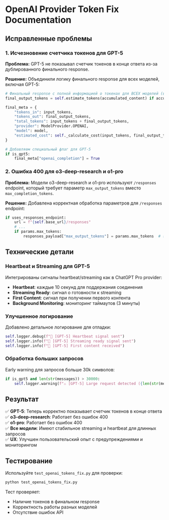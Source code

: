 # OpenAI Provider Token Fix Documentation

## Исправленные проблемы

### 1. Исчезновение счетчика токенов для GPT-5

**Проблема:** GPT-5 не показывал счетчик токенов в конце ответа из-за дублированного финального response.

**Решение:** Объединили логику финального response для всех моделей, включая GPT-5:

```python
# Финальный response с полной информацией о токенах для ВСЕХ моделей (включая GPT-5)
final_output_tokens = self.estimate_tokens(accumulated_content) if accumulated_content else output_tokens

final_meta = {
    "tokens_in": input_tokens,
    "tokens_out": final_output_tokens,
    "total_tokens": input_tokens + final_output_tokens,
    "provider": ModelProvider.OPENAI,
    "model": model,
    "estimated_cost": self._calculate_cost(input_tokens, final_output_tokens, model)
}

# Добавляем специальный флаг для GPT-5
if is_gpt5:
    final_meta["openai_completion"] = True
```

### 2. Ошибка 400 для o3-deep-research и o1-pro

**Проблема:** Модели o3-deep-research и o1-pro используют `/responses` endpoint, который требует параметр `max_output_tokens` вместо `max_completion_tokens`.

**Решение:** Добавлена корректная обработка параметров для `/responses` endpoint:

```python
if uses_responses_endpoint:
    url = f"{self.base_url}/responses"
    # ...
    if params.max_tokens:
        responses_payload["max_output_tokens"] = params.max_tokens  # ✅ Исправлено
```

## Технические детали

### Heartbeat и Streaming для GPT-5

Интегрированы сигналы heartbeat/streaming как в ChatGPT Pro provider:

- **Heartbeat**: каждые 10 секунд для поддержания соединения
- **Streaming Ready**: сигнал о готовности к streaming
- **First Content**: сигнал при получении первого контента
- **Background Monitoring**: мониторинг таймаутов (3 минуты)

### Улучшенное логирование

Добавлено детальное логирование для отладки:

```python
self.logger.debug(f"💓 [GPT-5] Heartbeat signal sent")
self.logger.info(f"🚀 [GPT-5] Streaming ready signal sent")
self.logger.info(f"🎯 [GPT-5] First content received")
```

### Обработка больших запросов

Early warning для запросов больше 30k символов:

```python
if is_gpt5 and len(str(messages)) > 30000:
    self.logger.warning(f"⚠️ [GPT-5] Large request detected ({len(str(messages))} chars)")
```

## Результат

✅ **GPT-5**: Теперь корректно показывает счетчик токенов в конце ответа  
✅ **o3-deep-research**: Работает без ошибок 400  
✅ **o1-pro**: Работает без ошибок 400  
✅ **Все модели**: Имеют стабильное streaming и heartbeat для длинных запросов  
✅ **UX**: Улучшен пользовательский опыт с предупреждениями и мониторингом

## Тестирование

Используйте `test_openai_tokens_fix.py` для проверки:

```bash
python test_openai_tokens_fix.py
```

Тест проверяет:
- Наличие токенов в финальном response
- Корректность работы разных моделей
- Отсутствие ошибок API
